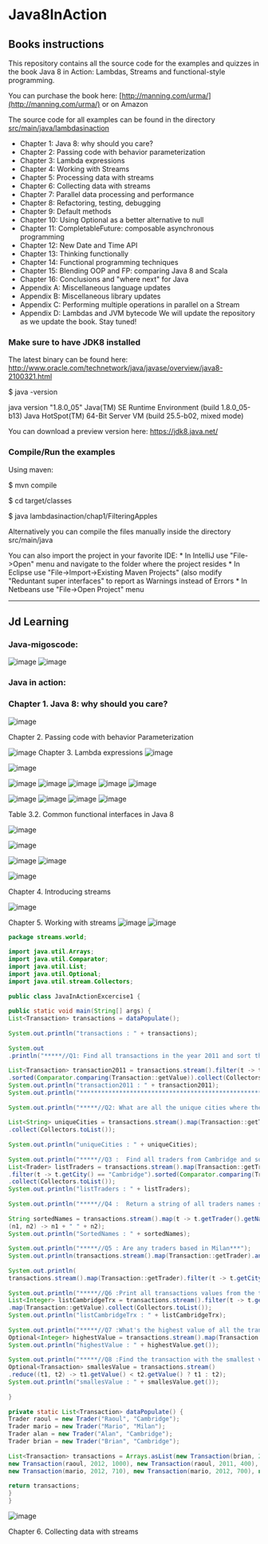 Java8InAction
===============

## Books instructions
This repository contains all the source code for the examples and quizzes in the book Java 8 in Action: Lambdas, Streams and functional-style programming.

You can purchase the book here: [http://manning.com/urma/](http://manning.com/urma/) or on Amazon

The source code for all examples can be found in the directory [src/main/java/lambdasinaction](https://github.com/java8/Java8InAction/tree/master/src/main/java/lambdasinaction)

* Chapter 1: Java 8: why should you care?
* Chapter 2: Passing code with behavior parameterization
* Chapter 3: Lambda expressions
* Chapter 4: Working with Streams
* Chapter 5: Processing data with streams
* Chapter 6: Collecting data with streams
* Chapter 7: Parallel data processing and performance
* Chapter 8: Refactoring, testing, debugging
* Chapter 9: Default methods
* Chapter 10: Using Optional as a better alternative to null
* Chapter 11: CompletableFuture: composable asynchronous programming
* Chapter 12: New Date and Time API
* Chapter 13: Thinking functionally
* Chapter 14: Functional programming techniques
* Chapter 15: Blending OOP and FP: comparing Java 8 and Scala
* Chapter 16: Conclusions and "where next" for Java
* Appendix A: Miscellaneous language updates
* Appendix B: Miscellaneous library updates
* Appendix C: Performing multiple operations in parallel on a Stream
* Appendix D: Lambdas and JVM bytecode
We will update the repository as we update the book. Stay tuned!

### Make sure to have JDK8 installed
The latest binary can be found here: http://www.oracle.com/technetwork/java/javase/overview/java8-2100321.html

$ java -version

java version "1.8.0_05"
Java(TM) SE Runtime Environment (build 1.8.0_05-b13)
Java HotSpot(TM) 64-Bit Server VM (build 25.5-b02, mixed mode)


You can download a preview version here: https://jdk8.java.net/

### Compile/Run the examples
Using maven:

$ mvn compile

$ cd target/classes

$ java lambdasinaction/chap1/FilteringApples


Alternatively you can compile the files manually inside the directory src/main/java

You can also import the project in your favorite IDE:
    * In IntelliJ use "File->Open" menu and navigate to the folder where the project resides
    * In Eclipse use "File->Import->Existing Maven Projects" (also modify "Reduntant super interfaces" to report as Warnings instead of Errors
    * In Netbeans use "File->Open Project" menu
    
---
## Jd Learning
### Java-migoscode:
 ![image](https://user-images.githubusercontent.com/69948118/176043997-625126d1-ae18-4018-aaab-d280e01b074e.png)
![image](https://user-images.githubusercontent.com/69948118/176044007-16ded556-b074-4342-8250-5159b54fd6be.png)

### Java in action:

### Chapter 1. Java 8: why should you care?

![image](https://user-images.githubusercontent.com/69948118/176044065-20e0a33d-4c53-4b92-be59-324fd63a6245.png)

Chapter 2. Passing code with behavior Parameterization

![image](https://user-images.githubusercontent.com/69948118/176044290-b4628d1d-f68a-49c7-af69-99778d7494fe.png)
Chapter 3. Lambda expressions
 ![image](https://user-images.githubusercontent.com/69948118/176044354-a315a8a8-e915-4887-baf4-768640c84480.png)

![image](https://user-images.githubusercontent.com/69948118/176044369-adad87a4-a719-4d33-a3d1-4cac2c1d432d.png)

![image](https://user-images.githubusercontent.com/69948118/176044373-337aa810-307d-45ff-a069-ab71f00d58ed.png)
![image](https://user-images.githubusercontent.com/69948118/176044384-594bfb81-9d6f-4190-89d7-518b5215973c.png)
![image](https://user-images.githubusercontent.com/69948118/176044396-4c539a66-24c3-4df0-8361-0017a66c63cf.png)
![image](https://user-images.githubusercontent.com/69948118/176044412-c3b654c9-bfb5-4ba9-872f-d156fa7322d3.png)
![image](https://user-images.githubusercontent.com/69948118/176044428-049bedeb-e3fb-4274-9b35-16e6584335aa.png)

![image](https://user-images.githubusercontent.com/69948118/176044438-780dcba2-4099-4dee-b910-2e423a4e4c15.png)
![image](https://user-images.githubusercontent.com/69948118/176044449-796dfd11-6327-4c1a-81a8-470ec15230c4.png)
![image](https://user-images.githubusercontent.com/69948118/176044462-233f6a7f-8cd3-4a06-a3ae-6bda1086bdfe.png)
![image](https://user-images.githubusercontent.com/69948118/176044494-e1676a4c-9cd3-4b6e-8bc3-e05bf0e1f247.png)

Table 3.2. Common functional interfaces in Java 8

![image](https://user-images.githubusercontent.com/69948118/176044501-7f0cf678-a102-4b2b-b871-8ec94d2b8044.png)

![image](https://user-images.githubusercontent.com/69948118/176044514-1971641b-6602-4b78-baf3-b3ddf0264a98.png)

![image](https://user-images.githubusercontent.com/69948118/176044527-c6888fd2-0a90-41b8-8f12-8e4c109c0a0c.png)
![image](https://user-images.githubusercontent.com/69948118/176044538-eb64765f-3cb8-4cd7-ac42-a9d625905e52.png)

![image](https://user-images.githubusercontent.com/69948118/176044580-b84170ca-4e36-487f-8a22-9dd9634dcf4d.png)


Chapter 4. Introducing streams

![image](https://user-images.githubusercontent.com/69948118/176044602-100d0f7a-7f6c-4817-9e26-42fb930344cc.png)

Chapter 5. Working with streams
![image](https://user-images.githubusercontent.com/69948118/176044837-c0aae1c8-49bc-49bf-b0c1-0aca252cd7c7.png)
![image](https://user-images.githubusercontent.com/69948118/176044853-a464e60e-11eb-450d-9a81-c8839e31a3ae.png)



```java
package streams.world;
 
import java.util.Arrays;
import java.util.Comparator;
import java.util.List;
import java.util.Optional;
import java.util.stream.Collectors;
 
public class JavaInActionExcercise1 {
 
public static void main(String[] args) {
List<Transaction> transactions = dataPopulate();
 
System.out.println("transactions : " + transactions);
 
System.out
.println("*****//Q1: Find all transactions in the year 2011 and sort them by value(small to high)***");
 
List<Transaction> transaction2011 = transactions.stream().filter(t -> t.getYear() == 2011)
.sorted(Comparator.comparing(Transaction::getValue)).collect(Collectors.toList());
System.out.println("transaction2011 : " + transaction2011);
System.out.println("*******************************************************************************");
 
System.out.println("*****//Q2: What are all the unique cities where the traders work***");
 
List<String> uniqueCities = transactions.stream().map(Transaction::getTrader).map(Trader::getCity).distinct()
.collect(Collectors.toList());
 
System.out.println("uniqueCities : " + uniqueCities);
 
System.out.println("*****//Q3 :  Find all traders from Cambridge and sort them by name***");
List<Trader> listTraders = transactions.stream().map(Transaction::getTrader)
.filter(t -> t.getCity() == "Cambridge").sorted(Comparator.comparing(Trader::getName))
.collect(Collectors.toList());
System.out.println("listTraders : " + listTraders);
 
System.out.println("*****//Q4 :  Return a string of all traders names sorted alphabetically***");
 
String sortedNames = transactions.stream().map(t -> t.getTrader().getName()).distinct().sorted().reduce("",
(n1, n2) -> n1 + " " + n2);
System.out.println("SortedNames : " + sortedNames);
 
System.out.println("*****//Q5 : Are any traders based in Milan***");
System.out.println(transactions.stream().map(Transaction::getTrader).anyMatch(t -> t.getCity() == "Milan"));
 
System.out.println(
transactions.stream().map(Transaction::getTrader).filter(t -> t.getCity() == "Milan").findAny());
 
System.out.println("*****//Q6 :Print all transactions values from the traders living in cambridge ***");
List<Integer> listCambridgeTrx = transactions.stream().filter(t -> t.getTrader().getCity() == "Cambridge")
.map(Transaction::getValue).collect(Collectors.toList());
System.out.println("listCambridgeTrx : " + listCambridgeTrx);
 
System.out.println("*****//Q7 :What's the highest value of all the transaction?***");
Optional<Integer> highestValue = transactions.stream().map(Transaction::getValue).reduce(Integer::max);
System.out.println("highestValue : " + highestValue.get());
 
System.out.println("*****//Q8 :Find the transaction with the smallest value***");
Optional<Transaction> smallesValue = transactions.stream()
.reduce((t1, t2) -> t1.getValue() < t2.getValue() ? t1 : t2);
System.out.println("smallesValue : " + smallesValue.get());
 
}
 
private static List<Transaction> dataPopulate() {
Trader raoul = new Trader("Raoul", "Cambridge");
Trader mario = new Trader("Mario", "Milan");
Trader alan = new Trader("Alan", "Cambridge");
Trader brian = new Trader("Brian", "Cambridge");
 
List<Transaction> transactions = Arrays.asList(new Transaction(brian, 2011, 300),
new Transaction(raoul, 2012, 1000), new Transaction(raoul, 2011, 400),
new Transaction(mario, 2012, 710), new Transaction(mario, 2012, 700), new Transaction(alan, 2012, 950));
 
return transactions;
}
}

```

![image](https://user-images.githubusercontent.com/69948118/176044894-5b0e5b23-7a3d-4252-80fa-ca1897ca36dc.png)


Chapter 6. Collecting data with streams








 



